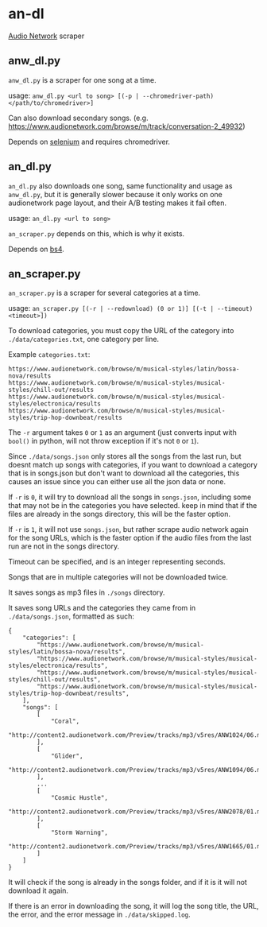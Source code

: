 # an-dl
[Audio Network](https://www.audionetwork.com/) scraper

## anw_dl.py

`anw_dl.py` is a scraper for one song at a time.

usage: `anw_dl.py <url to song> [(-p | --chromedriver-path) </path/to/chromedriver>]`

Can also download secondary songs. (e.g. https://www.audionetwork.com/browse/m/track/conversation-2_49932)

Depends on [selenium](https://pypi.org/project/selenium/) and requires chromedriver.

## an_dl.py

`an_dl.py` also downloads one song, same functionality and usage as `anw_dl.py`, but it is generally slower because it only works on one audionetwork page layout, and their A/B testing makes it fail often.

usage: `an_dl.py <url to song>`

`an_scraper.py` depends on this, which is why it exists.

Depends on [bs4](https://pypi.org/project/bs4/).

## an_scraper.py

`an_scraper.py` is a scraper for several categories at a time.

usage: `an_scraper.py [(-r | --redownload) (0 or 1)] [(-t | --timeout) <timeout>])`

To download categories, you must copy the URL of the category into `./data/categories.txt`, one category per line.

Example `categories.txt`:

	https://www.audionetwork.com/browse/m/musical-styles/latin/bossa-nova/results
	https://www.audionetwork.com/browse/m/musical-styles/musical-styles/chill-out/results
	https://www.audionetwork.com/browse/m/musical-styles/musical-styles/electronica/results
	https://www.audionetwork.com/browse/m/musical-styles/musical-styles/trip-hop-downbeat/results

The `-r` argument takes `0` or `1` as an argument (just converts input with `bool()` in python, will not throw exception if it's not `0` or `1`).

Since `./data/songs.json` only stores all the songs from the last run, but doesnt match up songs with categories, if you want to download a category that is in songs.json but don't want to download all the categories, this causes an issue since you can either use all the json data or none.

If `-r` is `0`, it will try to download all the songs in `songs.json`, including some that may not be in the categories you have selected. keep in mind that if the files are already in the songs directory, this will be the faster option.

If `-r` is `1`, it will not use `songs.json`, but rather scrape audio network again for the song URLs, which is the faster option if the audio files from the last run are not in the songs directory.

Timeout can be specified, and is an integer representing seconds.

Songs that are in multiple categories will not be downloaded twice.

It saves songs as mp3 files in `./songs` directory.

It saves song URLs and the categories they came from in `./data/songs.json`, formatted as such:

	{
	    "categories": [
	        "https://www.audionetwork.com/browse/m/musical-styles/latin/bossa-nova/results",
	        "https://www.audionetwork.com/browse/m/musical-styles/musical-styles/electronica/results",
	        "https://www.audionetwork.com/browse/m/musical-styles/musical-styles/chill-out/results",
	        "https://www.audionetwork.com/browse/m/musical-styles/musical-styles/trip-hop-downbeat/results",
	    ],
	    "songs": [
	        [
	            "Coral", 
	            "http://content2.audionetwork.com/Preview/tracks/mp3/v5res/ANW1024/06.mp3"
	        ], 
	        [
	            "Glider", 
	            "http://content2.audionetwork.com/Preview/tracks/mp3/v5res/ANW1094/06.mp3"
	        ],
	        ...
	        [
	            "Cosmic Hustle", 
	            "http://content2.audionetwork.com/Preview/tracks/mp3/v5res/ANW2078/01.mp3"
	        ], 
	        [
	            "Storm Warning", 
	            "http://content2.audionetwork.com/Preview/tracks/mp3/v5res/ANW1665/01.mp3"
	        ]
	    ]
	}

It will check if the song is already in the songs folder, and if it is it will not download it again.

If there is an error in downloading the song, it will log the song title, the URL, the error, and the error message in `./data/skipped.log`.
